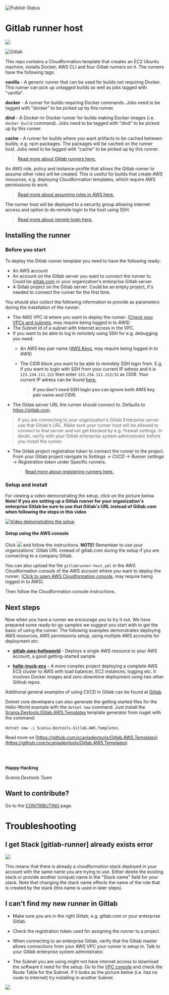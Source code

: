 ![Publish Status](https://codebuild.eu-west-1.amazonaws.com/badges?uuid=eyJlbmNyeXB0ZWREYXRhIjoid1hwTjBKdHB3Q3dBK1JtK3FKeDE4aTBwY01NZ09SclZHYlh1cFZhWmdUbXBqb0Z4bzlXalBxeTZUVUlUSjlJT3BEcHFtT0loK1AwOWpqQzZvMzhLcjlVPSIsIml2UGFyYW1ldGVyU3BlYyI6IkxDY0NDcHdwR0ZqSUc0ZFoiLCJtYXRlcmlhbFNldFNlcmlhbCI6MX0%3D&branch=master)

# Gitlab runner host

<a href="https://console.aws.amazon.com/cloudformation/home#/stacks/new?stackName=gitlab-runner&amp;templateURL=https://s3-eu-west-1.amazonaws.com/scaniadevtools-aws-templates/gitlabrunner-host.yml" target="_blank"><img src="https://cdn.rawgit.com/buildkite/cloudformation-launch-stack-button-svg/master/launch-stack.svg"></a>

![Gitlab](images/architecture.png)

This repo contains a Cloudformation template that creates an EC2 Ubuntu machine, installs Docker, AWS CLI and four Gitlab runners on it. The runners have the following tags:

**vanilla** - A generic runner that can be used for builds not requiring Docker. This runner can pick up untagged builds as well as jobs tagged with "vanilla".

**docker** - A runner for builds requiring Docker commands. Jobs need to be tagged with "docker" to be picked up by this runner.

**dind** - A Docker-in-Docker runner for builds making Docker images (i.e. `docker build` command). Jobs need to be tagged with "dind" to be picked up by this runner.

**cache** - A runner for builds where you want artifacts to be cached between builds, e.g. npm packages. The packages will be cached on the runner host.  Jobs need to be tagged with "cache" to be picked up by this runner.

> <a href="https://docs.gitlab.com/ee/ci/runners" target="_blank">Read more about Gitlab runners here.</a>

An AWS role, policy and instance-profile that allows the Gitlab runner to assume other roles will be created. This is useful for builds that create AWS resources, e.g. deploying Cloudformation templates, which require AWS permissions to work. 
> <a href="https://docs.aws.amazon.com/STS/latest/APIReference/API_AssumeRole.html" target="_blank">Read more about assuming roles in AWS here.</a>

The runner host will be deployed to a security group allowing Internet access and option to do remote login to the host using SSH. 
> <a href="https://docs.aws.amazon.com/AWSEC2/latest/UserGuide/authorizing-access-to-an-instance.html" target="_blank">Read more about remote login here.</a>

## Installing the runner

### Before you start

To deploy the Gitlab runner template you need to have the following ready:

- An AWS account
- An  account on the Gitlab server you want to connect the runner to. Could be [gitlab.com](https://gitlab.com/) or your organization's enterprise Gitlab server.
- A Gitlab project on the Gitlab server. Could be an empty project, it's needed to connect the runner for the first time. 


You should also collect the following information to provide as parameters during the installation of the runner:

- The AWS VPC id where you want to deploy the runner. (<a href="https://console.aws.amazon.com/vpc" target="_blank">Check your VPCs and subnets</a>, may require being logged in to AWS)
- The Subnet Id of a subnet with Internet access in the VPC. 
- If you want to be able to log in remotely using SSH for e.g. debugging you need:
  - An AWS key pair name (<a href="https://console.aws.amazon.com/ec2/v2/home#KeyPairs:sort=keyName" target="_blank">AWS Keys</a>, may require being logged in to AWS)

  - The CIDR block you want to be able to remotely SSH login from. E.g. if you want to login with SSH from your current IP adress and it is `123.234.111.222` then enter `123.234.111.222/32` as CIDR.
    Your current IP adress can be found <a href="http://checkip.amazonaws.com/" target="_blank">here.</a>

    > **If you don't need SSH login you can ignore both AWS key pair name and CIDR.**
- The Gitlab server URL the runner should connect to. Defaults to https://gitlab.com. 
> If you are connecting to your organization's Gitlab Enterprise server use that Gitlab's URL. Make sure your runner host will be allowed to connect to that server and not get blocked by e.g. firewall settings. In doubt, verify with your Gitlab enterprise system administrator before you install the runner.
- The Gitlab project registration token to connect the runner to the project.
  From your Gitlab project navigate to *Settings -> CI/CD -> Runner settings -> Registration token* under Specific runners.
  > <a href="https://docs.gitlab.com/ee/ci/runners/#registering-a-specific-runner-with-a-project-registration-token" target="_blank">Read more about registering runners here.</a> 


### Setup and install
For viewing a video demonstrating the setup, click on the picture below. __Note! If you are setting up a Gitlab runner for your organization's enterprise Gitlab be sure to use that Gitlab's URL instead of Gitlab.com when following the steps in this video__

[![Video demonstrating the setup](images/setup-video-thumbnail.png)](https://dreambroker.com/channel/idl7qm47/50uheexk)

#### Setup using the AWS console

Click   <a href="https://console.aws.amazon.com/cloudformation/home#/stacks/new?stackName=gitlab-runner&amp;templateURL=https://s3-eu-west-1.amazonaws.com/scaniadevtools-aws-templates/gitlabrunner-host.yml" target="_blank"><img src="https://cdn.rawgit.com/buildkite/cloudformation-launch-stack-button-svg/master/launch-stack.svg"></a> and follow the instructions. __NOTE!__ Remember to use your organizations' Gitlab URL instead of gitlab.com during the setup if you are connecting to a company Gitlab.


You can also upload the file `gitlabrunner-host.yml` in the AWS Cloudformation console of the AWS account where you want to deploy the runner. (<a href="https://eu-west-1.console.aws.amazon.com/cloudformation/home#/stacks/new" target="_blank">Click to open AWS Cloudformation console</a>, may require being logged in to AWS).

Then follow the Cloudformation console instructions.

## Next steps
Now when you have a runner we encourage you to try it out. We have prepared some ready-to-go samples we suggest you start with to get the basic of using the runner. The following examples demonstrates deploying AWS resources, AWS permissions setup, using multiple AWS accounts for deployment etc:

* __[gitlab-aws-helloworld](https://github.com/scaniadevtools/gitlab-aws-helloworld)__ - Deploys a single AWS resource to your AWS account, a good getting-started sample

* __[hello-truck-ecs](https://github.com/scaniadevtools/hello-truck-ecs)__ - A more complex project deploying a complete AWS ECS cluster to AWS with load balancer, EC2 instances, logging etc. It involves Docker images and zero-downtime deployment using two other Github repos.

Additional general examples of using CI/CD in Gitlab can be found at [Gitlab](https://gitlab.com/gitlab-examples)

Dotnet core developers can also generate the getting started files for the Hello-World example with the `dotnet new` command. Just install the  [Scania.Devtools.Gitlab.AWS.Templates](https://www.nuget.org/packages/Scania.Devtools.Gitlab.AWS.Templates) template generator from nuget with the command:

`dotnet new -i Scania.Devtools.Gitlab.AWS.Templates`. 

Read more on [https://github.com/scaniadevtools/Gitlab.AWS.Templates](https://github.com/scaniadevtools/Gitlab.AWS.Templates) 

 <br>
 <br>
  
__Happy Hacking__

*Scania Devtools Team*

## Want to contribute?
Go to the <a href="CONTRIBUTING.md">CONTRIBUTING</a> page.


# Troubleshooting
## I get Stack [gitlab-runner] already exists error
![](images/gitlab-runner-exists.png)

This means that there is already a cloudformation stack deployed in your account with the same name you are trying to use. Either delete the existing stack or provide another (unique) name in the "Stack name" field for your stack. Note that changing the stack name effects the name of the role that is created by the stack (this name is used in later steps).

## I can't find my new runner in Gitlab

* Make sure you are in the right Gitlab, e.g. gitlab.com or your enterprise Gitlab.

* Check the registration token used for assigning the runner to a project.

* When connecting to an enterprise Gitlab, verify that the Gitlab master allows connections from your AWS VPC your runner is setup in. Talk to your Gitlab enterprise system administrator.

* The Subnet you are using might not have internet access to download the software it need for the setup. Go to the [VPC console](https://console.aws.amazon.com/vpc?#subnets) and check the Route Table for the Subnet. If it looks as the picture below (i.e. has no route to Internet) try installing in another Subnet.

![](images/privatesubnet-no-internet.png)
